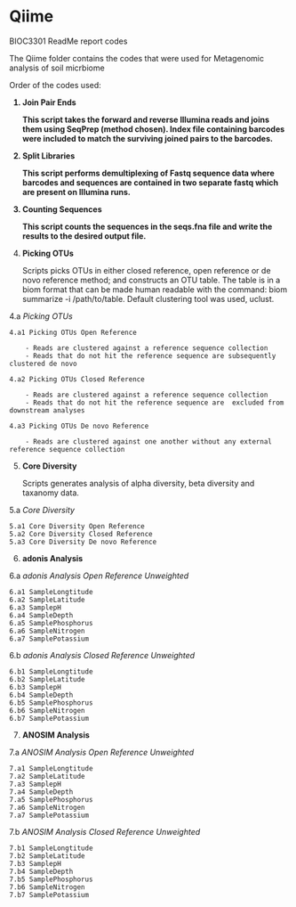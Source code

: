 # Qiime
BIOC3301 ReadMe report codes

The Qiime folder contains the codes that were used for Metagenomic analysis of soil micrbiome

Order of the codes used:
<b>
1. Join Pair Ends
	
	This script takes the forward and reverse Illumina reads and joins them using SeqPrep (method chosen). Index file containing barcodes were included to match the surviving joined pairs to the barcodes. 

2. Split Libraries

	This script performs demultiplexing of Fastq sequence data where barcodes and sequences are contained in two separate fastq which are present on Illumina runs. 

3. Counting Sequences
	
	This script counts the sequences in the seqs.fna file and write the results to the desired output file.

4. Picking OTUs </b>

	Scripts picks OTUs in either closed reference, open reference or de novo reference method; and constructs an OTU table. The table is in a biom format that can be made human readable with the command: biom summarize -i /path/to/table. Default clustering tool was used, uclust. 
	
 4.a <i>Picking OTUs</i> 
 
	4.a1 Picking OTUs Open Reference
	
		- Reads are clustered against a reference sequence collection
		- Reads that do not hit the reference sequence are subsequently clustered de novo

	4.a2 Picking OTUs Closed Reference
	
		- Reads are clustered against a reference sequence collection
		- Reads that do not hit the reference sequence are  excluded from downstream analyses
		
	4.a3 Picking OTUs De novo Reference
	
		- Reads are clustered against one another without any external reference sequence collection
  
5. <b>Core Diversity</b>

	Scripts generates analysis of alpha diversity, beta diversity and taxanomy data. 

 5.a <i>Core Diversity</i>

	5.a1 Core Diversity Open Reference	
	5.a2 Core Diversity Closed Reference
	5.a3 Core Diversity De novo Reference
  
6. <b>adonis Analysis</b>

  6.a <i>adonis Analysis Open Reference Unweighted</i>
	
    6.a1 SampleLongtitude
    6.a2 SampleLatitude
    6.a3 SamplepH
    6.a4 SampleDepth
    6.a5 SamplePhosphorus
    6.a6 SampleNitrogen
    6.a7 SamplePotassium
    
  6.b <i>adonis Analysis Closed Reference Unweighted</i>
	
    6.b1 SampleLongtitude
    6.b2 SampleLatitude
    6.b3 SamplepH
    6.b4 SampleDepth
    6.b5 SamplePhosphorus
    6.b6 SampleNitrogen
    6.b7 SamplePotassium
    
7. <b>ANOSIM Analysis</b>

  7.a <i>ANOSIM Analysis Open Reference Unweighted</i>
	
    7.a1 SampleLongtitude
    7.a2 SampleLatitude
    7.a3 SamplepH
    7.a4 SampleDepth
    7.a5 SamplePhosphorus
    7.a6 SampleNitrogen
    7.a7 SamplePotassium
    
  7.b <i>ANOSIM Analysis Closed Reference Unweighted</i>
	
    7.b1 SampleLongtitude
    7.b2 SampleLatitude
    7.b3 SamplepH
    7.b4 SampleDepth
    7.b5 SamplePhosphorus
    7.b6 SampleNitrogen
    7.b7 SamplePotassium
